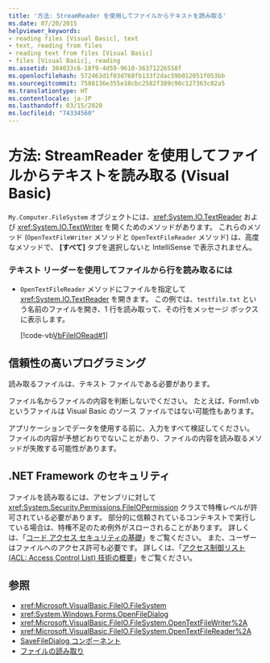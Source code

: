 ```yaml
---
title: '方法: StreamReader を使用してファイルからテキストを読み取る'
ms.date: 07/20/2015
helpviewer_keywords:
- reading files [Visual Basic], text
- text, reading from files
- reading text from files [Visual Basic]
- files [Visual Basic], reading
ms.assetid: 384033c6-18f9-4d59-9610-36371226558f
ms.openlocfilehash: 572463d1f03d768fb133f2dac59b012051f053bb
ms.sourcegitcommit: 7588136e355e10cbc2582f389c90c127363c02a5
ms.translationtype: HT
ms.contentlocale: ja-JP
ms.lasthandoff: 03/15/2020
ms.locfileid: "74334560"
---
```

# <a name="how-to-read-text-from-files-with-a-streamreader-visual-basic"></a>方法: StreamReader を使用してファイルからテキストを読み取る (Visual Basic)

`My.Computer.FileSystem` オブジェクトには、<xref:System.IO.TextReader> および <xref:System.IO.TextWriter> を開くためのメソッドがあります。 これらのメソッド (`OpenTextFileWriter` メソッドと `OpenTextFileReader` メソッド) は、高度なメソッドで、 **[すべて]** タブを選択しないと IntelliSense で表示されません。  
  
### <a name="to-read-a-line-from-a-file-with-a-text-reader"></a>テキスト リーダーを使用してファイルから行を読み取るには  
  
- `OpenTextFileReader` メソッドにファイルを指定して <xref:System.IO.TextReader> を開きます。 この例では、`testfile.txt` という名前のファイルを開き、1 行を読み取って、その行をメッセージ ボックスに表示します。  
  
     [!code-vb[VbFileIORead#1](~/samples/snippets/visualbasic/VS_Snippets_VBCSharp/VbFileIORead/VB/Class1.vb#1)]  
  
## <a name="robust-programming"></a>信頼性の高いプログラミング  

 読み取るファイルは、テキスト ファイルである必要があります。  
  
 ファイル名からファイルの内容を判断しないでください。 たとえば、Form1.vb というファイルは Visual Basic のソース ファイルではない可能性もあります。  
  
 アプリケーションでデータを使用する前に、入力をすべて検証してください。 ファイルの内容が予想どおりでないことがあり、ファイルの内容を読み取るメソッドが失敗する可能性があります。  
  
## <a name="net-framework-security"></a>.NET Framework のセキュリティ  

 ファイルを読み取るには、アセンブリに対して <xref:System.Security.Permissions.FileIOPermission> クラスで特権レベルが許可されている必要があります。 部分的に信頼されているコンテキストで実行している場合は、特権不足のため例外がスローされることがあります。 詳しくは、「[コード アクセス セキュリティの基礎](../../../../framework/misc/code-access-security-basics.md)」をご覧ください。 また、ユーザーはファイルへのアクセス許可も必要です。 詳しくは、「[アクセス制御リスト (ACL: Access Control List) 技術の概要](https://docs.microsoft.com/previous-versions/dotnet/netframework-4.0/ms229742(v=vs.100))」をご覧ください。  
  
## <a name="see-also"></a>参照

- <xref:Microsoft.VisualBasic.FileIO.FileSystem>
- <xref:System.Windows.Forms.OpenFileDialog>
- <xref:Microsoft.VisualBasic.FileIO.FileSystem.OpenTextFileWriter%2A>
- <xref:Microsoft.VisualBasic.FileIO.FileSystem.OpenTextFileReader%2A>
- [SaveFileDialog コンポーネント](../../../../framework/winforms/controls/savefiledialog-component-windows-forms.md)
- [ファイルの読み取り](../../../../visual-basic/developing-apps/programming/drives-directories-files/reading-from-files.md)
